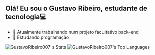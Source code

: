 ## Olá! Eu sou o Gustavo Ribeiro, estudante de tecnologia💻

- 🔭 Atualmente trabalhando num projeto facultativo back-end
- 🌱 Estudando programação

![GustavoRibeiro007's Stats](https://github-readme-stats.vercel.app/api?username=GustavoRibeiro007&theme=vue-dark&show_icons=true&hide_border=false&count_private=true) 
![GustavoRibeiro007's Top Languages](https://github-readme-stats.vercel.app/api/top-langs/?username=GustavoRibeiro007&theme=vue-dark&show_icons=true&hide_border=false&layout=compact) 


